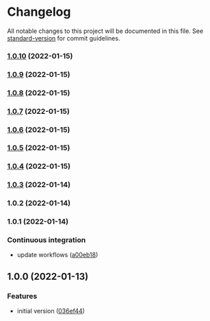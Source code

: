 # Changelog

All notable changes to this project will be documented in this file. See [standard-version](https://github.com/conventional-changelog/standard-version) for commit guidelines.

### [1.0.10](https://github.com/tiagocavaco/google-maps-draw-shape-lib/compare/v1.0.9...v1.0.10) (2022-01-15)

### [1.0.9](https://github.com/tiagocavaco/google-maps-draw-shape-lib/compare/v1.0.8...v1.0.9) (2022-01-15)

### [1.0.8](https://github.com/tiagocavaco/google-maps-draw-shape-lib/compare/v1.0.7...v1.0.8) (2022-01-15)

### [1.0.7](https://github.com/tiagocavaco/google-maps-draw-shape-lib/compare/v1.0.6...v1.0.7) (2022-01-15)

### [1.0.6](https://github.com/tiagocavaco/google-maps-draw-shape-lib/compare/v1.0.5...v1.0.6) (2022-01-15)

### [1.0.5](https://github.com/tiagocavaco/google-maps-draw-shape-lib/compare/v1.0.4...v1.0.5) (2022-01-15)

### [1.0.4](https://github.com/tiagocavaco/google-maps-draw-shape-lib/compare/v1.0.3...v1.0.4) (2022-01-15)

### [1.0.3](https://github.com/tiagocavaco/google-maps-draw-shape-lib/compare/v1.0.2...v1.0.3) (2022-01-14)

### 1.0.2 (2022-01-14)

### 1.0.1 (2022-01-14)


### Continuous integration

* update workflows ([a00eb18](https://github.com/tiagocavaco/google-maps-draw-shape-lib/commit/a00eb18cb0063d0863294c5a2d88037f7a849d1a))

## 1.0.0 (2022-01-13)


### Features

* initial version ([036ef44](https://github.com/tiagocavaco/google-maps-draw-shape-lib/commit/036ef44265d2e4675c40299646646b5447cb81ef))
